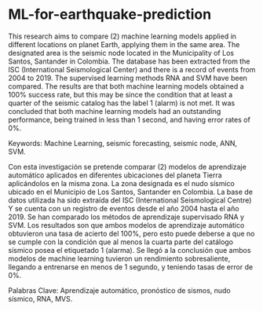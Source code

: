 # ML-for-earthquake-prediction
 
This research aims to compare (2) machine learning models applied in different locations on planet Earth, applying them in the same area. The designated area is the seismic node located in the Municipality of Los Santos, Santander in Colombia. The database has been extracted from the ISC (International Seismological Center) and there is a record of events from 2004 to 2019. The supervised learning methods RNA and SVM have been compared. The results are that both machine learning models obtained a 100% success rate, but this may be since the condition that at least a quarter of the seismic catalog has the label 1 (alarm) is not met. It was concluded that both machine learning models had an outstanding performance, being trained in less than 1 second, and having error rates of 0%.

Keywords: Machine Learning, seismic forecasting, seismic node, ANN, SVM.

Con esta investigación se pretende comparar (2) modelos de aprendizaje automático aplicados en diferentes ubicaciones del planeta Tierra aplicándolos en la misma zona. La zona designada es el nudo sísmico ubicado en el Municipio de Los Santos, Santander en Colombia. La base de datos utilizada ha sido extraída del ISC (International Seismological Centre) Y se cuenta con un registro de eventos desde el año 2004 hasta el año 2019. Se han comparado los métodos de aprendizaje supervisado RNA y SVM. Los resultados son que ambos modelos de aprendizaje automático obtuvieron una tasa de acierto del 100%, pero esto puede deberse a que no se cumple con la condición que al menos la cuarta parte del catálogo sísmico posea el etiquetado 1 (alarma). Se llegó a la conclusión que ambos modelos de machine learning tuvieron un rendimiento sobresaliente, llegando a entrenarse en menos de 1 segundo, y teniendo tasas de error de 0%.

Palabras Clave: Aprendizaje automático, pronóstico de sismos, nudo sísmico, RNA, MVS.
